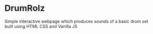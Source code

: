 # DrumRolz
Simple interactive webpage which produces sounds of a basic drum set built using HTML CSS and Vanilla JS


